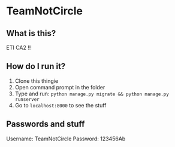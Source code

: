 # TeamNotCircle

## What is this?
ETI CA2 !!

## How do I run it?
1. Clone this thingie
2. Open command prompt in the folder
3. Type and run: `python manage.py migrate && python manage.py runserver`
4. Go to `localhost:8000` to see the stuff

## Passwords and stuff
Username: TeamNotCircle
Password: 123456Ab
